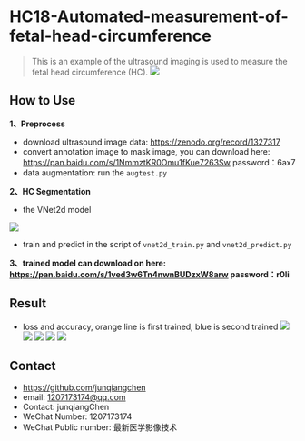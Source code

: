 # HC18-Automated-measurement-of-fetal-head-circumference
> This is an example of the ultrasound imaging is used to measure the fetal head circumference (HC).
![](bannerV3_V5OH10E.png)

## How to Use

**1、Preprocess**
* download ultrasound image data: https://zenodo.org/record/1327317
* convert annotation image to mask image, you can download here: https://pan.baidu.com/s/1NmmztKR0Omu1fKue7263Sw password：6ax7 
* data augmentation: run the `augtest.py`

**2、HC Segmentation**
* the VNet2d model

![](VNet2d.png) 

* train and predict in the script of `vnet2d_train.py` and `vnet2d_predict.py`

**3、trained model can download on here: https://pan.baidu.com/s/1ved3w6Tn4nwnBUDzxW8arw password：r0li**

## Result
* loss and accuracy, orange line is first trained, blue is second trained
![](loss.PNG)
![](accu.PNG)
![](37.bmp)
![](38.bmp)
![](32.bmp)

## Contact
* https://github.com/junqiangchen
* email: 1207173174@qq.com
* Contact: junqiangChen
* WeChat Number: 1207173174
* WeChat Public number: 最新医学影像技术
